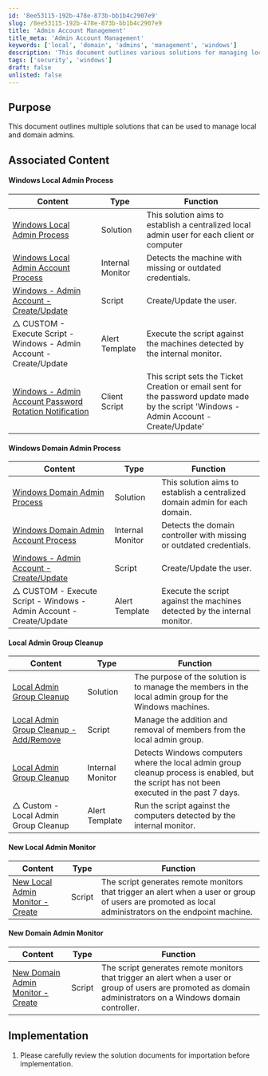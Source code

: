 ```yaml
---
id: '8ee53115-192b-478e-873b-bb1b4c2907e9'
slug: /8ee53115-192b-478e-873b-bb1b4c2907e9
title: 'Admin Account Management'
title_meta: 'Admin Account Management'
keywords: ['local', 'domain', 'admins', 'management', 'windows']
description: 'This document outlines various solutions for managing local and domain administrators effectively, including processes for creating, updating, and monitoring admin accounts on Windows machines.'
tags: ['security', 'windows']
draft: false
unlisted: false
---
```


## Purpose

This document outlines multiple solutions that can be used to manage local and domain admins.

## Associated Content

#### Windows Local Admin Process

| Content                                                                                           | Type           | Function                                                                                                    |
|---------------------------------------------------------------------------------------------------|----------------|-------------------------------------------------------------------------------------------------------------|
| [Windows Local Admin Process](/docs/f8c0fb81-16ab-4ba2-85ce-d84792a49f6b)                               | Solution       | This solution aims to establish a centralized local admin user for each client or computer                 |
| [Windows Local Admin Account Process](/docs/3ff4b4be-2bca-4ef2-80d6-8761cebaeb15) | Internal Monitor| Detects the machine with missing or outdated credentials.                                                  |
| [Windows - Admin Account - Create/Update](/docs/a3038ecc-f851-4327-b1ca-a4ca485f6f9c) | Script         | Create/Update the user.                                                                                    |
| △ CUSTOM - Execute Script - Windows - Admin Account - Create/Update                              | Alert Template | Execute the script against the machines detected by the internal monitor.                                  |
| [Windows - Admin Account Password Rotation Notification](/docs/1adeca30-5b12-4218-98c2-ff2806eae27e) | Client Script  | This script sets the Ticket Creation or email sent for the password update made by the script 'Windows - Admin Account - Create/Update' |

#### Windows Domain Admin Process

| Content                                                                                           | Type           | Function                                                                                                    |
|---------------------------------------------------------------------------------------------------|----------------|-------------------------------------------------------------------------------------------------------------|
| [Windows Domain Admin Process](/docs/47f6e5ab-064e-4f15-86e6-226a274b73dc)                             | Solution       | This solution aims to establish a centralized domain admin for each domain.                               |
| [Windows Domain Admin Account Process](/docs/6270f7b1-3cf6-433f-b6e9-b1300b545896) | Internal Monitor| Detects the domain controller with missing or outdated credentials.                                        |
| [Windows - Admin Account - Create/Update](/docs/a3038ecc-f851-4327-b1ca-a4ca485f6f9c) | Script         | Create/Update the user.                                                                                    |
| △ CUSTOM - Execute Script - Windows - Admin Account - Create/Update                              | Alert Template | Execute the script against the machines detected by the internal monitor.                                  |

#### Local Admin Group Cleanup

| Content                                                                                           | Type           | Function                                                                                                    |
|---------------------------------------------------------------------------------------------------|----------------|-------------------------------------------------------------------------------------------------------------|
| [Local Admin Group Cleanup](/docs/f65e32ea-dd71-436e-bb50-5607d23b8adb)                     | Solution       | The purpose of the solution is to manage the members in the local admin group for the Windows machines.    |
| [Local Admin Group Cleanup - Add/Remove](/docs/e228540f-e4f4-4e67-801f-cdff876f955f) | Script         | Manage the addition and removal of members from the local admin group.                                     |
| [Local Admin Group Cleanup](/docs/d49db584-9380-486d-a179-c014352f8be1)                     | Internal Monitor| Detects Windows computers where the local admin group cleanup process is enabled, but the script has not been executed in the past 7 days. |
| △ Custom - Local Admin Group Cleanup                                                              | Alert Template | Run the script against the computers detected by the internal monitor.                                     |

#### New Local Admin Monitor

| Content                                                                                           | Type   | Function                                                                                                    |
|---------------------------------------------------------------------------------------------------|--------|-------------------------------------------------------------------------------------------------------------|
| [New Local Admin Monitor - Create](/docs/c3e994ea-ed6d-4ae8-a4dc-0200d87208d5)          | Script | The script generates remote monitors that trigger an alert when a user or group of users are promoted as local administrators on the endpoint machine. |

#### New Domain Admin Monitor

| Content                                                                                           | Type   | Function                                                                                                    |
|---------------------------------------------------------------------------------------------------|--------|-------------------------------------------------------------------------------------------------------------|
| [New Domain Admin Monitor - Create](/docs/73adabc6-03cb-4979-9c62-97acc98308da)        | Script | The script generates remote monitors that trigger an alert when a user or group of users are promoted as domain administrators on a Windows domain controller. |

## Implementation

1. Please carefully review the solution documents for importation before implementation.



